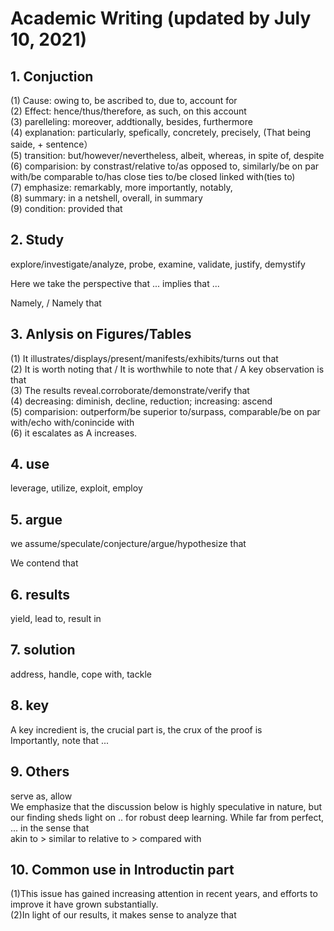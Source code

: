 # Academic Writing (updated by July 10, 2021)

## 1. Conjuction
(1) Cause: owing to, be ascribed to, due to, account for  
(2) Effect: hence/thus/therefore, as such, on this account  
(3) parelleling: moreover, addtionally, besides, furthermore  
(4) explanation: particularly, spefically, concretely, precisely, (That being saide, + sentence）  
(5) transition: but/however/nevertheless,  albeit, whereas, in spite of, despite  
(6) comparision: by constrast/relative to/as opposed to, similarly/be on par with/be comparable to/has close ties to/be closed linked with(ties to)  
(7) emphasize: remarkably, more importantly, notably,   
(8) summary: in a netshell, overall, in summary  
(9) condition: provided that  

## 2. Study
explore/investigate/analyze, probe, examine, validate, justify, demystify  

Here we take the perspective that ... implies that ...

Namely, / Namely that

## 3. Anlysis on Figures/Tables  
(1) It illustrates/displays/present/manifests/exhibits/turns out that  
(2) It is worth noting that / It is worthwhile to note that / A key observation is that  
(3) The results reveal.corroborate/demonstrate/verify that  
(4) decreasing: diminish, decline, reduction; increasing: ascend  
(5) comparision: outperform/be superior to/surpass, comparable/be on par with/echo with/conincide with  
(6) it escalates as A increases.


## 4. use
leverage, utilize, exploit, employ

## 5. argue 
we assume/speculate/conjecture/argue/hypothesize that

We contend that 

## 6. results 
yield, lead to, result in

## 7. solution
address, handle, cope with, tackle

## 8. key 
A key incredient is, the crucial part is, the crux of the proof is   
Importantly, note that ...

## 9. Others
serve as, allow  
We emphasize that the discussion below is highly speculative in nature, but our finding sheds light on .. for robust deep learning. 
While far from perfect, ...
in the sense that  
akin to > similar to
relative to > compared with

## 10. Common use in Introductin part  
(1)This issue has gained increasing attention in recent years, and efforts to improve it have grown substantially.  
(2)In light of our results, it makes sense to analyze that 


